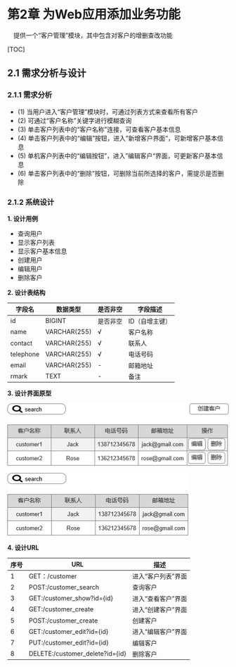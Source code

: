 # 第2章 为Web应用添加业务功能

&emsp;提供一个“客户管理”模块，其中包含对客户的增删查改功能

[TOC]

## 2.1 需求分析与设计

### 2.1.1 需求分析
- (1) 当用户进入“客户管理”模块时，可通过列表方式来查看所有客户
- (2) 可通过“客户名称”关键字进行模糊查询
- (3) 单击客户列表中的“客户名称”连接，可查看客户基本信息
- (4) 单击客户列表中的“编辑”按钮，进入”新增客户界面“，可新增客户基本信息
- (5) 单机客户列表中的“编辑按钮”，进入”编辑客户“界面，可更新客户基本信息
- (6) 单击客户列表中的“删除”按钮，可删除当前所选择的客户，需提示是否删除


### 2.1.2 系统设计
**1. 设计用例**
- 查询用户
- 显示客户列表
- 显示客户基本信息
- 创建用户
- 编辑用户
- 删除客户

**2. 设计表结构**

| 字段名| 数据类型 |  是否非空| 字段描述|
| --- | --- | --- | --- |
| id| BIGINT |  是否非空| ID（自增主键）|
| name| VARCHAR(255) |  √ | 客户名称|
| contact| VARCHAR(255) |  √ | 联系人|
| telephone| VARCHAR(255) |  √ | 电话号码|
| email| VARCHAR(255) |  - | 邮箱地址|
| rmark| TEXT |  - | 备注|

**3. 设计界面原型**

![用户管理](./assert/manage.png)

![查看管理](./assert/scan.png)

**4. 设计URL**

| 序号| URL | 描述| 
| --- | --- | --- |
| 1 | GET：/customer | 进入“客户列表”界面 |
|  2| POST:/customer_search | 查询客户 |
| 3 | GET:/customer_show?id={id} | 进入“查看客户”界面 |
| 4 | GET:/customer_create | 进入“创建客户”界面 |
| 5 | POST:/customer_create | 创建客户 |
| 6 | GET:/customer_edit?id={id} | 进入“编辑客户”界面 |
| 7 |  PUT:/customer_edit?id={id}|  编辑客户|
| 8 | DELETE:/customer_delete?id={id} | 删除客户 |
